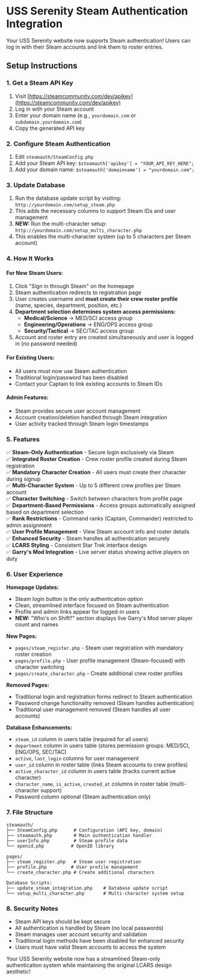 # USS Serenity Steam Authentication Integration

Your USS Serenity website now supports Steam authentication! Users can log in with their Steam accounts and link them to roster entries.

## Setup Instructions

### 1. Get a Steam API Key
1. Visit [https://steamcommunity.com/dev/apikey](https://steamcommunity.com/dev/apikey)
2. Log in with your Steam account
3. Enter your domain name (e.g., `yourdomain.com` or `subdomain.yourdomain.com`)
4. Copy the generated API key

### 2. Configure Steam Authentication
1. Edit `steamauth/SteamConfig.php`
2. Add your Steam API key: `$steamauth['apikey'] = "YOUR_API_KEY_HERE";`
3. Add your domain name: `$steamauth['domainname'] = "yourdomain.com";`

### 3. Update Database
1. Run the database update script by visiting: `http://yourdomain.com/setup_steam.php`
2. This adds the necessary columns to support Steam IDs and user management
3. **NEW:** Run the multi-character setup: `http://yourdomain.com/setup_multi_character.php`
4. This enables the multi-character system (up to 5 characters per Steam account)

### 4. How It Works

#### For New Steam Users:
1. Click "Sign in through Steam" on the homepage
2. Steam authentication redirects to registration page
3. User creates username and **must create their crew roster profile** (name, species, department, position, etc.)
4. **Department selection determines system access permissions:**
   - **Medical/Science** → MED/SCI access group
   - **Engineering/Operations** → ENG/OPS access group  
   - **Security/Tactical** → SEC/TAC access group
5. Account and roster entry are created simultaneously and user is logged in (no password needed)

#### For Existing Users:
- All users must now use Steam authentication
- Traditional login/password has been disabled
- Contact your Captain to link existing accounts to Steam IDs

#### Admin Features:
- Steam provides secure user account management
- Account creation/deletion handled through Steam integration
- User activity tracked through Steam login timestamps

### 5. Features

✅ **Steam-Only Authentication** - Secure login exclusively via Steam  
✅ **Integrated Roster Creation** - Crew roster profile created during Steam registration  
✅ **Mandatory Character Creation** - All users must create their character during signup  
✅ **Multi-Character System** - Up to 5 different crew profiles per Steam account  
✅ **Character Switching** - Switch between characters from profile page  
✅ **Department-Based Permissions** - Access groups automatically assigned based on department selection  
✅ **Rank Restrictions** - Command ranks (Captain, Commander) restricted to admin assignment  
✅ **User Profile Management** - View Steam account info and roster details  
✅ **Enhanced Security** - Steam handles all authentication securely  
✅ **LCARS Styling** - Consistent Star Trek interface design  
✅ **Garry's Mod Integration** - Live server status showing active players on duty  

### 6. User Experience

**Homepage Updates:**
- Steam login button is the only authentication option
- Clean, streamlined interface focused on Steam authentication
- Profile and admin links appear for logged-in users
- **NEW:** "Who's on Shift?" section displays live Garry's Mod server player count and names

**New Pages:**
- `pages/steam_register.php` - Steam user registration with mandatory roster creation
- `pages/profile.php` - User profile management (Steam-focused) with character switching
- `pages/create_character.php` - Create additional crew roster profiles

**Removed Pages:**
- Traditional login and registration forms redirect to Steam authentication
- Password change functionality removed (Steam handles authentication)
- Traditional user management removed (Steam handles all user accounts)

**Database Enhancements:**
- `steam_id` column in users table (required for all users)
- `department` column in users table (stores permission groups: MED/SCI, ENG/OPS, SEC/TAC)
- `active`, `last_login` columns for user management
- `user_id` column in roster table (links Steam accounts to crew profiles)
- `active_character_id` column in users table (tracks current active character)
- `character_name`, `is_active`, `created_at` columns in roster table (multi-character support)
- Password column optional (Steam authentication only)

### 7. File Structure

```
steamauth/
├── SteamConfig.php      # Configuration (API key, domain)
├── steamauth.php        # Main authentication handler
├── userInfo.php         # Steam profile data
└── openid.php          # OpenID library

pages/
├── steam_register.php   # Steam user registration
├── profile.php         # User profile management
└── create_character.php # Create additional characters

Database Scripts:
├── update_steam_integration.php    # Database update script
└── setup_multi_character.php       # Multi-character system setup
```

### 8. Security Notes

- Steam API keys should be kept secure
- All authentication is handled by Steam (no local passwords)
- Steam manages user account security and validation
- Traditional login methods have been disabled for enhanced security
- Users must have valid Steam accounts to access the system

Your USS Serenity website now has a streamlined Steam-only authentication system while maintaining the original LCARS design aesthetic!

